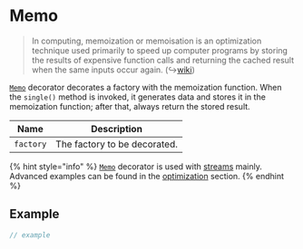 # Memo

> In computing, memoization or memoisation is an optimization technique used primarily to speed up computer programs by storing the results of expensive function calls and returning the cached result when the same inputs occur again. (↪[wiki](https://en.wikipedia.org/wiki/Memoization))

[`Memo`](memo.md) decorator decorates a factory with the memoization function. When the `single()` method is invoked, it generates data and stores it in the memoization function; after that, always return the stored result.

| Name      | Description                  |
| --------- | ---------------------------- |
| `factory` | The factory to be decorated. |

{% hint style="info" %}
[`Memo`](memo.md) decorator is used with [streams](../../streams/) mainly. Advanced examples can be found in the [optimization](../../../fundamentals/optimization.md) section.
{% endhint %}

## Example

```typescript
// example
```

